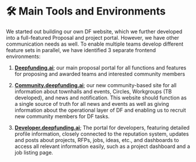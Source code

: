 # 🛠️ Main Tools and Environments

We started out building our own DF website, which we further developed into a full-featured Proposal and project portal. However, we have other communication needs as well. To enable multiple teams develop different feature sets in parallel, we have identified 3 separate frontend environments:

1. **[Deepfunding.ai](https://deepfunding.ai)**; our main proposal portal for all functions and features for proposing and awarded teams and interested community members

2. **[Community.deepfunding.ai](https://community.deepfunding.ai)**; our new community-based site for all information about townhalls and events, Circles, Workgroups (TB developed), and news and notification. This website should function as a single source of truth for all news and events as well as giving information about the operational layer of DF and enabling us to recruit new community members for DF tasks. 

3. **[Developer.deepfunding.ai](https://developer.deepfunding.ai)**; The portal for developers, featuring detailed profile information, closely connected to the reputation system, updates and posts about projects, RFPs, jobs, ideas, etc., and dashboards to access all relevant information easily, such as a project dashboard and a job listing page.

